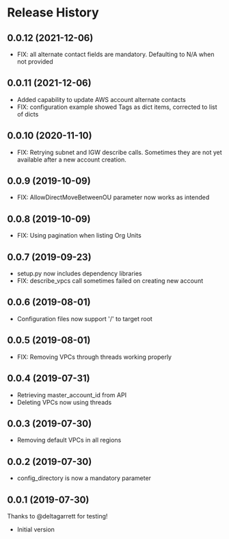# Release History

## 0.0.12 (2021-12-06)

- FIX: all alternate contact fields are mandatory. Defaulting to N/A when not provided

## 0.0.11 (2021-12-06)

- Added capability to update AWS account alternate contacts
- FIX: configuration example showed Tags as dict items, corrected to list of dicts

## 0.0.10 (2020-11-10)

- FIX: Retrying subnet and IGW describe calls. Sometimes they are not yet available after a new account creation.

## 0.0.9 (2019-10-09)

- FIX: AllowDirectMoveBetweenOU parameter now works as intended

## 0.0.8 (2019-10-09)

- FIX: Using pagination when listing Org Units

## 0.0.7 (2019-09-23)

- setup.py now includes dependency libraries
- FIX: describe_vpcs call sometimes failed on creating new account

## 0.0.6 (2019-08-01)

- Configuration files now support '/' to target root

## 0.0.5 (2019-08-01)

- FIX: Removing VPCs through threads working properly

## 0.0.4 (2019-07-31)

- Retrieving master_account_id from API
- Deleting VPCs now using threads

## 0.0.3 (2019-07-30)

- Removing default VPCs in all regions

## 0.0.2 (2019-07-30)

- config_directory is now a mandatory parameter

## 0.0.1 (2019-07-30)

Thanks to @deltagarrett for testing!

- Initial version
